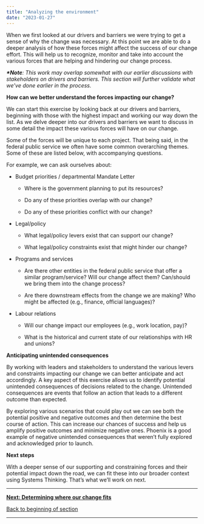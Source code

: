 ```yaml
---
title: "Analyzing the environment"
date: "2023-01-27"
---
```


When we first looked at our drivers and barriers we were trying to get a sense of why the change was necessary. At this point we are able to do a deeper analysis of how these forces might affect the success of our change effort. This will help us to recognize, monitor and take into account the various forces that are helping and hindering our change process.

**_\*Note_**_: This work may overlap somewhat with our earlier discussions with stakeholders on drivers and barriers. This section will further validate what we’ve done earlier in the process._

**How can we better understand the forces impacting our change?**

We can start this exercise by looking back at our drivers and barriers, beginning with those with the highest impact and working our way down the list. As we delve deeper into our drivers and barriers we want to discuss in some detail the impact these various forces will have on our change.

Some of the forces will be unique to each project. That being said, in the federal public service we often have some common overarching themes. Some of these are listed below, with accompanying questions.

For example, we can ask ourselves about:

- Budget priorities / departmental Mandate Letter
    - Where is the government planning to put its resources?
    
    - Do any of these priorities overlap with our change?
    
    - Do any of these priorities conflict with our change?

- Legal/policy
    - What legal/policy levers exist that can support our change?
    
    - What legal/policy constraints exist that might hinder our change?

- Programs and services
    - Are there other entities in the federal public service that offer a similar program/service? Will our change affect them? Can/should we bring them into the change process?
    
    - Are there downstream effects from the change we are making? Who might be affected (e.g., finance, official languages)?

- Labour relations
    - Will our change impact our employees (e.g., work location, pay)?
    
    - What is the historical and current state of our relationships with HR and unions?

**Anticipating unintended consequences**

By working with leaders and stakeholders to understand the various levers and constraints impacting our change we can better anticipate and act accordingly. A key aspect of this exercise allows us to identify potential unintended consequences of decisions related to the change. Unintended consequences are events that follow an action that leads to a different outcome than expected.

By exploring various scenarios that could play out we can see both the potential positive and negative outcomes and then determine the best course of action. This can increase our chances of success and help us amplify positive outcomes and minimize negative ones. Phoenix is a good example of negative unintended consequences that weren’t fully explored and acknowledged prior to launch.

**Next steps**

With a deeper sense of our supporting and constraining forces and their potential impact down the road, we can fit these into our broader context using Systems Thinking. That’s what we’ll work on next.

* * *

[******Next: Determining where our change fits******](/framework-for-leading-change/determining-where-our-change-fits/)

[Back to beginning of section](/framework-for-leading-change/understanding-our-context/)

* * *
